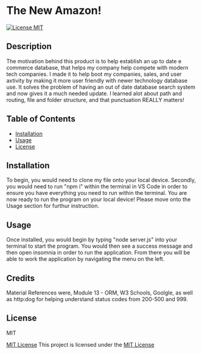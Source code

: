 # The New Amazon!

  [![License MIT](https://img.shields.io/badge/License-MIT-brightgreen)](https://opensource.org/licenses/MIT)
  

## Description
   The motivation behind this product is to help establish an up to date e commerce database, that helps my company help compete with modern tech companies. I made it to help boot my companies, sales, and user axtivity by making it more user friendly with newer technology database use. It solves the problem of having an out of date database search system and now gives it a much needed update. I learned alot about path and routing, file and folder structure, and that punctuation REALLY matters!
  
## Table of Contents
  - [Installation](#installation)
  - [Usage](#usage)
  - [License](#license)
   
   
## Installation
<a name="installation"></a>
   To begin, you would need to clone my file onto your local device. Secondly, you would need to run "npm i" within the terminal in VS Code in order to ensure you have everything you need to run within the terminal. You are now ready to run the program on your local device! Please move onto the Usage section for furthur instruction.


## Usage
<a name="usage"></a>
  Once installed, you would begin by typing "node server.js" into your terminal to start the program. You would then see a success message and then open insomnia in order to run the application. From there you will be able to work the application by navigating the menu on the left.


## Credits
  Material References were, Module 13 - ORM, W3 Schools, Goolgle, as well as http:dog for helping understand status codes from 200-500 and 999.


## License
<a name="license"></a>
  MIT
  
  [MIT License](https://opensource.org/licenses/MIT)
  This project is licensed under the [MIT License](https://opensource.org/licenses/MIT)
